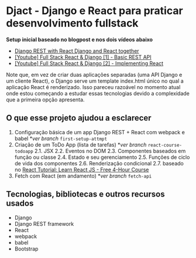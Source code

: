 # Djact - Django e React para praticar desenvolvimento fullstack

**Setup inicial baseado no blogpost e nos dois vídeos abaixo**

- [Django REST with React Django and React together](https://valentinog.com/blog/tutorial-api-django-rest-react/#Django_REST_with_React_Django_and_React_together)
- [[Youtube] Full Stack React & Django [1] - Basic REST API](https://www.youtube.com/watch?v=Uyei2iDA4Hs)
- [[Youtube] Full Stack React & Django [2] - Implementing React](https://www.youtube.com/watch?v=GieYIzvdt2U)

Note que, em vez de criar duas aplicações separadas (uma API Django e um cliente React), o Django serve um template index.html único no qual a aplicação React é renderizado. Isso pareceu razoável no momento atual onde estou começando a estudar essas tecnologias devido a complexidade que a primeira opção apresenta.

## O que esse projeto ajudou a esclarecer

1. Configuração básica de um app Django REST + React com webpack e babel *_ver branch_ `first-setup-attmpt`
2. Criação de um ToDo App (lista de tarefas) *_ver branch_ `react-course-todoapp`
    2.1. JSX
    2.2. Eventos no DOM
    2.3. Componentes baseados em função ou classe
    2.4. Estado e seu gerenciamento
    2.5. Funções de ciclo de vida dos componentes
    2.6. Renderização condicional
    2.7. baseado no [React Tutorial: Learn React JS - Free 4-Hour Course](https://scrimba.com/learn/learnreact)
3. Fetch com React (em andamento) *_ver branch_ `fetch-api`

## Tecnologias, bibliotecas e outros recursos usados

- Django
- Django REST framework
- React
- webpack
- babel
- Bootstrap